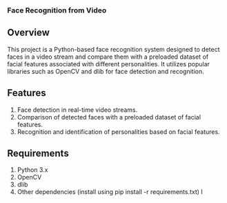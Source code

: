 ### Face Recognition from Video

## Overview
This project is a Python-based face recognition system designed to detect faces in a video stream and compare them with a preloaded dataset of facial features associated with different personalities. It utilizes popular libraries such as OpenCV and dlib for face detection and recognition.

## Features
1. Face detection in real-time video streams.
2. Comparison of detected faces with a preloaded dataset of facial features.
3. Recognition and identification of personalities based on facial features.

## Requirements
1. Python 3.x
2. OpenCV
3. dlib
4. Other dependencies (install using pip install -r requirements.txt)
I
